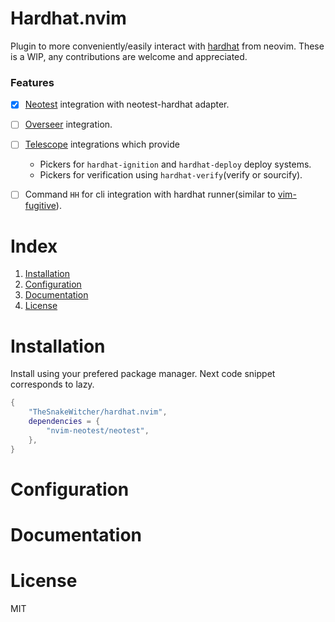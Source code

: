 # Hardhat.nvim


Plugin to more conveniently/easily interact with [hardhat](https://github.com/foundry-rs/foundry/tree/master/chisel) from
neovim. These is a WIP, any contributions are welcome and appreciated.


### Features


* [x] [Neotest](https://github.com/nvim-neotest/neotest) integration with neotest-hardhat adapter.
* [ ] [Overseer](https://github.com/stevearc/overseer.nvim) integration.
* [ ] [Telescope](https://github.com/nvim-telescope/telescope.nvim) integrations which provide
    * Pickers for `hardhat-ignition` and `hardhat-deploy` deploy systems.
    * Pickers for verification using `hardhat-verify`(verify or sourcify). 
* [ ] Command `HH` for cli integration with hardhat runner(similar to [vim-fugitive](https://github.com/tpope/vim-fugitive)).


# Index


1. [Installation](#Installation)
2. [Configuration](#Configuration)
3. [Documentation](#Documentation)
4. [License](#License)


# Installation


Install using your prefered package manager. Next code
snippet corresponds to lazy.

```lua
{
    "TheSnakeWitcher/hardhat.nvim",
    dependencies = {
        "nvim-neotest/neotest",
    },
}
```


# Configuration



# Documentation



# License


MIT
